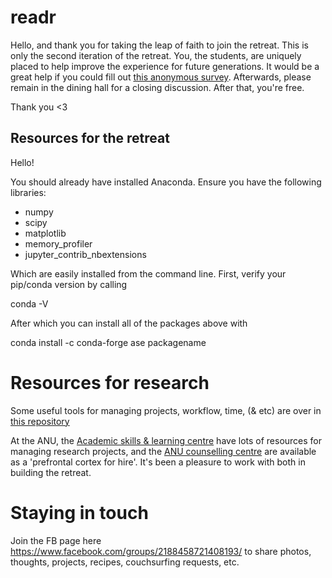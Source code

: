 # readr

Hello, and thank you for taking the leap of faith to join the retreat.
This is only the second iteration of the retreat. You, the students, are uniquely placed to help improve the experience for future generations.
It would be a great help if you could fill out [this anonymous survey](https://goo.gl/forms/PcKmcCjAmbD6SLR62).
Afterwards, please remain in the dining hall for a closing discussion. After that, you're free.

Thank you <3

## Resources for the retreat
Hello!

You should already have installed Anaconda. Ensure you have the following libraries:

* numpy
* scipy
* matplotlib
* memory_profiler
* jupyter_contrib_nbextensions

Which are easily installed from the command line. First, verify your pip/conda version by calling

conda -V

After which you can install all of the packages above with

conda install -c conda-forge ase packagename


# Resources for research

Some useful tools for managing projects, workflow, time, (& etc) are over in [this repository](https://github.com/GroundhogState/workflow)

At the ANU, the [Academic skills & learning centre](http://www.anu.edu.au/students/contacts/academic-skills) have lots of resources for managing research projects, and the [ANU counselling centre](http://www.anu.edu.au/students/health-safety-wellbeing/counselling) are available as a 'prefrontal cortex for hire'. It's been a pleasure to work with both in building the retreat.

# Staying in touch

Join the FB page here https://www.facebook.com/groups/2188458721408193/ to share photos, thoughts, projects, recipes, couchsurfing requests, etc.
